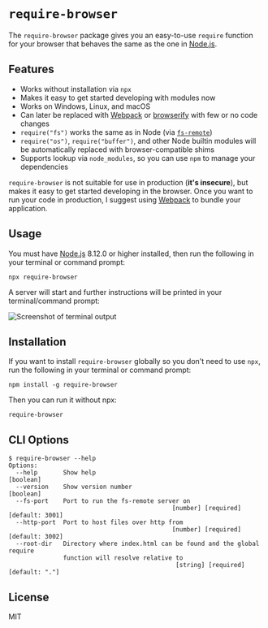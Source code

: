 # `require-browser`

The `require-browser` package gives you an easy-to-use `require` function for your browser that behaves the same as the one in [Node.js](https://nodejs.org/).

## Features

- Works without installation via `npx`
- Makes it easy to get started developing with modules now
- Works on Windows, Linux, and macOS
- Can later be replaced with [Webpack](https://webpack.js.org/) or [browserify](http://browserify.org/) with few or no code changes
- `require("fs")` works the same as in Node (via [`fs-remote`](https://www.npmjs.com/package/fs-remote))
- `require("os")`, `require("buffer")`, and other Node builtin modules will be automatically replaced with browser-compatible shims
- Supports lookup via `node_modules`, so you can use `npm` to manage your dependencies

`require-browser` is not suitable for use in production (**it's insecure**), but makes it easy to get started developing in the browser. Once you want to run your code in production, I suggest using [Webpack](https://webpack.js.org/) to bundle your application.

## Usage

You must have [Node.js](https://nodejs.org/) 8.12.0 or higher installed, then run the following in your terminal or command prompt:

```
npx require-browser
```

A server will start and further instructions will be printed in your terminal/command prompt:

![Screenshot of terminal output](https://github.com/suchipi/require-browser/blob/master/screenshot.png)

## Installation

If you want to install `require-browser` globally so you don't need to use `npx`, run the following in your terminal or command prompt:

```
npm install -g require-browser
```

Then you can run it without npx:

```
require-browser
```

## CLI Options

```
$ require-browser --help
Options:
  --help       Show help                                               [boolean]
  --version    Show version number                                     [boolean]
  --fs-port    Port to run the fs-remote server on
                                             [number] [required] [default: 3001]
  --http-port  Port to host files over http from
                                             [number] [required] [default: 3002]
  --root-dir   Directory where index.html can be found and the global require
               function will resolve relative to
                                              [string] [required] [default: "."]
```

## License

MIT
